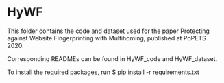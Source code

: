 # HyWF

This folder contains the code and dataset used for the paper Protecting against Website Fingerprinting with Multihoming, published at PoPETS 2020.

Corresponding READMEs can be found in HyWF_code and HyWF_dataset.

To install the required packages, run
$ pip install -r requirements.txt
